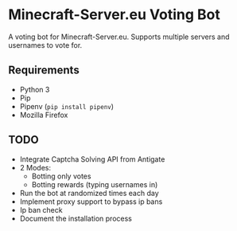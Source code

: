 # Minecraft-Server.eu Voting Bot

A voting bot for Minecraft-Server.eu. Supports multiple servers and usernames to vote for.

## Requirements

- Python 3
- Pip
- Pipenv (`pip install pipenv`)
- Mozilla Firefox

## TODO

- Integrate Captcha Solving API from Antigate
- 2 Modes:
  - Botting only votes
  - Botting rewards (typing usernames in)
- Run the bot at randomized times each day
- Implement proxy support to bypass ip bans
- Ip ban check
- Document the installation process
